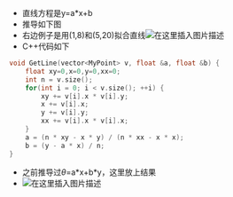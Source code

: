 - 直线方程是y=a*x+b
- 推导如下图
- 右边例子是用(1,8)和(5,20)拟合直线![在这里插入图片描述](https://img-blog.csdnimg.cn/294d70b5824d436ba37019a80d5e96bb.png#pic_center)
- C++代码如下

```cpp
void GetLine(vector<MyPoint> v, float &a, float &b) {
	float xy=0,x=0,y=0,xx=0;
	int n = v.size();
	for(int i = 0; i < v.size(); ++i) {
		xy += v[i].x * v[i].y;
		x += v[i].x;
		y += v[i].y;
		xx += v[i].x * v[i].x;
	}
	a = (n * xy - x * y) / (n * xx - x * x);
	b = (y - a * x) / n;
}
```
- 之前推导过$\theta$=a\*x+b\*y，这里放上结果
- ![在这里插入图片描述](https://img-blog.csdnimg.cn/1c8a8c02718a4a698f7f9c4631dca57b.png#pic_center)

